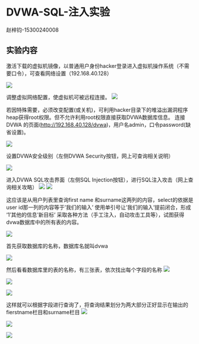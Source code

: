 # DVWA-SQL-注入实验
赵梓钧-15300240008
## 实验内容
激活下载的虚拟机镜像，以普通用户身份hacker登录进入虚拟机操作系统（不需要口令），可查看网络设置（192.168.40.128）

![](https://i.imgur.com/GFhDdvz.png)



调整虚拟网络配置，使虚拟机可被远程连接。
![](https://i.imgur.com/7294oE4.png)


若因特殊需要，必须改变配置(或关机)，可利用hacker目录下的堆溢出漏洞程序heap获得root权限。但不允许利用root权限直接获取DVWA数据库信息。
连接DVWA 的页面(http://192.168.40.128/dvwa)，用户名admin，口令password(缺省设置)。

![](https://i.imgur.com/OqK4gdU.png)


设置DVWA安全级别（左侧DVWA Security按钮，网上可查询相关说明）

![](https://i.imgur.com/jvRqJkD.png)



进入DVWA SQL攻击界面（左侧SQL Injection按钮），进行SQL注入攻击（网上查询相关攻略）
![](https://i.imgur.com/F7lACQx.png)
![](https://i.imgur.com/jENwv1D.png)


这应该是从用户列表里查询first name 和surname这两列的内容，select的依据是user id那一列的内容等于’我们的输入’
使用单引号让’我们的输入’提前闭合，形成 ‘1’其他的信息’新目标’
采取各种方法（手工注入，自动攻击工具等），试图获得dvwa数据库中的所有表的内容。

![](https://i.imgur.com/J7iohQr.png)


首先获取数据库的名称，数据库名就叫dvwa

![](https://i.imgur.com/DdjYciX.png)



然后看看数据库里的表的名称，有三张表，依次找出每个字段的名称
![](https://i.imgur.com/UG4Lydc.png)


![](https://i.imgur.com/lPcwqhn.png)


![](https://i.imgur.com/qKN4TPB.png)


这样就可以根据字段进行查询了，将查询结果划分为两大部分正好显示在输出的fierstname栏目和surname栏目
![](https://i.imgur.com/j1Mnj65.png)


![](https://i.imgur.com/COH0Lfn.png)


![](https://i.imgur.com/gBMLhWt.png)







